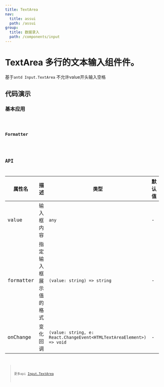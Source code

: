 ```yaml
---
title: TextArea
nav:
  title: assui
  path: /assui
group:
  title: 数据录入
  path: /components/input
---
```


# TextArea 多行的文本输入组件件。
基于`antd Input.TextArea` 不允许value开头输入空格


## 代码演示
### 基本应用
<code hideActions='["CSB", "EXTERNAL"]' src="./demo/Index.jsx" />

### Formatter
<code hideActions='["CSB", "EXTERNAL"]' src="./demo/Formatter.jsx" />

## API
| 属性名    | 描述       | 类型                      | 默认值 |
| --------- | ---------- | ------------------------- | ------ |
| value     | 输入框内容 | `any`                       | -      |
| formatter | 指定输入框展示值的格式   | `(value: string) => string` | -      |
| onChange | 变化回调   | `(value: string, e: React.ChangeEvent<HTMLTextAreaElement>) => void` | -      |
>更多api [Input.TextArea](https://ant.design/components/input-cn/)
